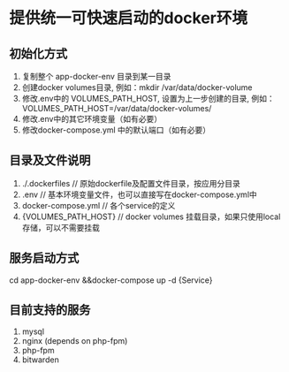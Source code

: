 # 提供统一可快速启动的docker环境

## 初始化方式
1. 复制整个 app-docker-env 目录到某一目录
2. 创建docker volumes目录, 例如：mkdir /var/data/docker-volume
3. 修改.env中的 VOLUMES_PATH_HOST, 设置为上一步创建的目录, 例如：VOLUMES_PATH_HOST=/var/data/docker-volumes/
4. 修改.env中的其它环境变量（如有必要）
5. 修改docker-compose.yml 中的默认端口（如有必要）

## 目录及文件说明
1. ./.dockerfiles		           // 原始dockerfile及配置文件目录，按应用分目录
2. .env                            // 基本环境变量文件，也可以直接写在docker-compose.yml中
3. docker-compose.yml              // 各个service的定义
4. {VOLUMES_PATH_HOST}             // docker volumes 挂载目录，如果只使用local存储，可以不需要挂载

## 服务启动方式
cd app-docker-env &&docker-compose up -d {Service}

## 目前支持的服务
1. mysql
2. nginx (depends on php-fpm)
3. php-fpm
4. bitwarden